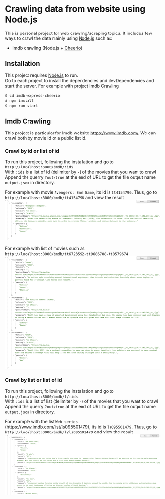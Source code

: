 # Crawling data from website using Node.js

This is personal project for web crawling/scraping topics. It includes few ways to crawl the data mainly using [Node.js](https://nodejs.org/en/) such as:

- Imdb crawling (Node.js + [Cheerio](https://github.com/cheeriojs/cheerio))

## Installation

This project requires [Node.js](https://nodejs.org/) to run.  
Go to each project to install the dependencies and devDependencies and start the server.
For example with project Imdb Crawling

```sh
$ cd imdb-express-cheerio
$ npm install
$ npm run start
```

## Imdb Crawling

This project is particular for Imdb website https://www.imdb.com/. We can crawl both by movie id or a public list id.  

### Crawl by id or list of id
To run this project, following the installation and go to `http://localhost:8000/imdb/:ids`  
With `:ids` is a list of id (delimiter by `-`) of the movies that you want to crawl
Append the querry `?out=true` at the end of URL to get the file output name `output.json` in directory.  

For example with movie `Avengers: End Game`, its id is `tt4154796`. Thus, go to `http://localhost:8000/imdb/tt4154796` and view the result  
![imdb-test-img](img/imdb-one-movie-id.png)

For example with list of movies such as `http://localhost:8000/imdb/tt6723592-tt9686708-tt8579674`  
![imdb-test-list-img](img/imdb-list-of-movie-ids.png)

### Crawl by list or list of id
To run this project, following the installation and go to `http://localhost:8000/imdb/l/:ids`  
With `:ids` is a list of list (delimiter by `-`) of the movies that you want to crawl
Append the querry `?out=true` at the end of URL to get the file output name `output.json` in directory.  

For example with the list `Web series` (https://www.imdb.com/list/ls095501479), its id is `ls095501479`. Thus, go to `http://localhost:8000/imdb/l/ls095501479` and view the result  
![imdb-test-img](img/imdb-movie-list.png)
